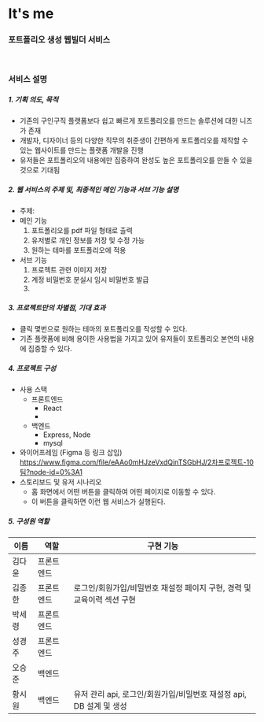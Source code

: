# **It's me**

### **포트폴리오 생성 웹빌더 서비스**

<br>

### **서비스 설명**

##### 1. 기획 의도, 목적

- 기존의 구인구직 플랫폼보다 쉽고 빠르게 포트폴리오를 만드는 솔루션에 대한 니즈가 존재
- 개발자, 디자이너 등의 다양한 직무의 취준생이 간편하게 포트폴리오를 제작할 수 있는 웹사이트를 만드는 플랫폼 개발을 진행
- 유저들은 포트폴리오의 내용에만 집중하여 완성도 높은 포트폴리오를 만들 수 있을 것으로 기대됨

##### 2. 웹 서비스의 주제 및, 최종적인 메인 기능과 서브 기능 설명

- 주제:
- 메인 기능
  1. 포트폴리오를 pdf 파일 형태로 출력
  2. 유저별로 개인 정보를 저장 및 수정 가능
  3. 원하는 테마를 포트폴리오에 적용
- 서브 기능
  1. 프로젝트 관련 이미지 저장
  2. 계정 비밀번호 분실시 임시 비밀번호 발급
  3.

##### 3. 프로젝트만의 차별점, 기대 효과

- 클릭 몇번으로 원하는 테마의 포트폴리오를 작성할 수 있다.
- 기존 플랫폼에 비해 용이한 사용법을 가지고 있어 유저들이 포트폴리오 본연의 내용에 집중할 수 있다.

##### 4. 프로젝트 구성

- 사용 스택
  - 프론트엔드
    - React
    -
  - 백엔드
    - Express, Node
    - mysql
- 와이어프레임 (Figma 등 링크 삽입)
  https://www.figma.com/file/eAAo0mHJzeVxdQinTSGbHJ/2차프로젝트-10팀?node-id=0%3A1
- 스토리보드 및 유저 시나리오
  - 홈 화면에서 어떤 버튼을 클릭하여 어떤 페이지로 이동할 수 있다.
  - 이 버튼을 클릭하면 이런 웹 서비스가 실행된다.

##### 5. 구성원 역할

| 이름   | 역할       | 구현 기능                                                               |
| ------ | ---------- | ----------------------------------------------------------------------- |
| 김다윤 | 프론트엔드 |                                                                         |
| 김종한 | 프론트엔드 | 로그인/회원가입/비밀번호 재설정 페이지 구현, 경력 및 교육이력 섹션 구현 |
| 박세령 | 프론트엔드 |                                                                         |
| 성경주 | 프론트엔드 |                                                                         |
| 오승준 | 백엔드     |                                                                         |
| 황시원 | 백엔드     | 유저 관리 api, 로그인/회원가입/비밀번호 재설정 api, DB 설계 및 생성     |
